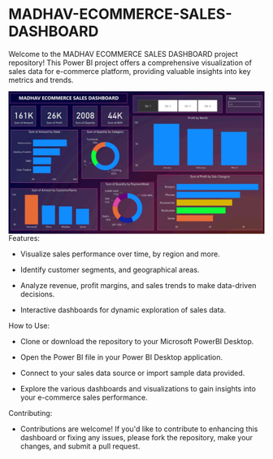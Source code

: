 # MADHAV-ECOMMERCE-SALES-DASHBOARD
Welcome to the MADHAV ECOMMERCE SALES DASHBOARD project repository! This Power BI project offers a comprehensive visualization of sales data for e-commerce platform, providing valuable insights into key metrics and trends.

<img align="right" alt="Coding" width="600" src="https://github.com/Ramya-Ranjan/MADHAV-ECOMMERCE-SALES-DASHBOARD/blob/main/DASHBOARD.jpg">

Features:

* Visualize sales performance over time, by region and more.

* Identify customer segments, and geographical areas.

* Analyze revenue, profit margins, and sales trends to make data-driven decisions.

* Interactive dashboards for dynamic exploration of sales data.

How to Use:

* Clone or download the repository to your Microsoft PowerBI Desktop.

* Open the Power BI file in your Power BI Desktop application.

* Connect to your sales data source or import sample data provided.

* Explore the various dashboards and visualizations to gain insights into your e-commerce sales performance.

Contributing:

* Contributions are welcome! If you'd like to contribute to enhancing this dashboard or fixing any issues, please fork the repository, make your changes, and submit a pull request.
